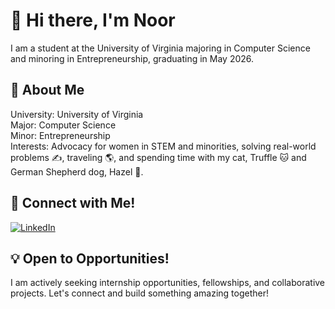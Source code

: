 # 👋 Hi there, I'm Noor

I am a student at the University of Virginia majoring in Computer Science and minoring in Entrepreneurship, graduating in May 2026. 

## 🧠 About Me

 University: University of Virginia  
 Major: Computer Science  
 Minor: Entrepreneurship  
 Interests: Advocacy for women in STEM and minorities, solving real-world problems ✍️, traveling 🌎, and spending time with my cat, Truffle 🐱 and German Shepherd dog, Hazel 🐶.

## 🔌 Connect with Me!

[![LinkedIn](https://img.shields.io/badge/LinkedIn-blue?logo=linkedin&style=flat-square)](https://linkedin.com/in/noor--ansari)

## 💡 Open to Opportunities!

I am actively seeking internship opportunities, fellowships, and collaborative projects. Let's connect and build something amazing together!

